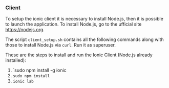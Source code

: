 
### Client

To setup the ionic client it is necessary to install Node.js,
then it is possible to launch the application. To install Node.js, go to the ufficial site https://nodejs.org.

The script `client_setup.sh` contains all the following commands along with those to install Node.js via `curl`.
Run it as superuser.

These are the steps to install and run the Ionic Client (Node.js already installed):
1. `sudo npm install -g ionic
2. `sudo npm install`
3. `ionic lab`
